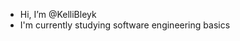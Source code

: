 - Hi, I’m @KelliBleyk
- I'm currently studying software engineering basics

<!---
KelliBleyk/KelliBleyk is a ✨ special ✨ repository because its `README.md` (this file) appears on your GitHub profile.
You can click the Preview link to take a look at your changes.
--->
